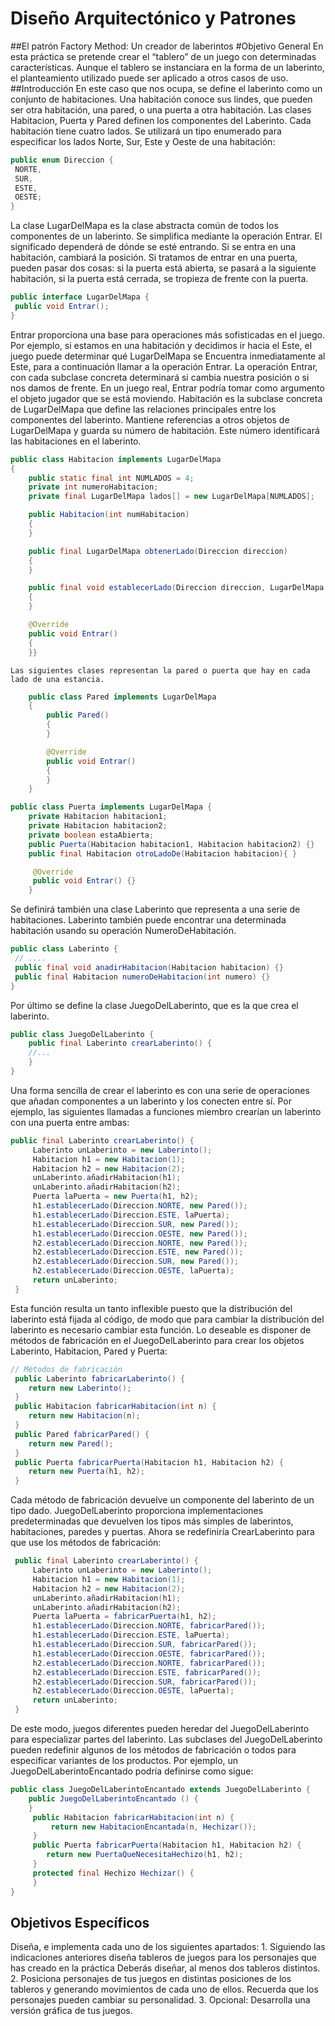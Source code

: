 # Diseño Arquitectónico y Patrones
##El patrón Factory Method: Un creador de laberintos
#Objetivo General
En esta práctica se pretende crear el “tablero” de un juego con determinadas características. Aunque el tablero se instanciara en la forma de un laberinto, el planteamiento utilizado puede ser aplicado a otros casos de uso.
##Introducción
En este caso que nos ocupa, se define el laberinto como un conjunto de habitaciones. Una habitación conoce sus lindes, que pueden ser otra habitación, una pared, o una puerta a otra habitación. Las clases Habitacion, Puerta y Pared definen los componentes del Laberinto. Cada habitación tiene cuatro lados. Se utilizará un tipo enumerado para especificar los lados Norte, Sur, Este y Oeste de una habitación:
```java
public enum Direccion {
 NORTE,
 SUR,
 ESTE,
 OESTE;
}
```
La clase LugarDelMapa es la clase abstracta común de todos los componentes de un laberinto. Se simplifica mediante la operación Entrar. El significado dependerá de dónde se esté entrando. Si se entra en una habitación, cambiará
la posición. Si tratamos de entrar en una puerta, pueden pasar dos cosas: si la puerta está abierta, se pasará a la siguiente habitación, si la puerta está cerrada, se tropieza de frente con la puerta.
```java
public interface LugarDelMapa {
 public void Entrar();
}
```
Entrar proporciona una base para operaciones más sofisticadas en el juego. Por ejemplo, si estamos en una habitación y decidimos ir hacia el Este, el juego puede determinar qué LugarDelMapa se Encuentra inmediatamente al Este,
para a continuación llamar a la operación Entrar. La operación Entrar, con cada subclase concreta determinará si cambia nuestra posición o si nos damos de frente. En un juego real, Entrar podría tomar como argumento el objeto jugador que se está moviendo. Habitación es la subclase concreta de LugarDelMapa que define las relaciones principales entre los componentes del laberinto. Mantiene referencias a otros objetos de LugarDelMapa y guarda su número de habitación. Este número identificará las habitaciones en el laberinto.
```java
public class Habitacion implements LugarDelMapa
{
	public static final int NUMLADOS = 4;
	private int numeroHabitacion;
	private final LugarDelMapa lados[] = new LugarDelMapa[NUMLADOS];

	public Habitacion(int numHabitacion)
	{
	}

	public final LugarDelMapa obtenerLado(Direccion direccion)
	{
	}

	public final void establecerLado(Direccion direccion, LugarDelMapa lugarDelMapa)
	{
	}

	@Override
	public void Entrar()
	{
	}}
```
	Las siguientes clases representan la pared o puerta que hay en cada lado de una estancia.
```java
	public class Pared implements LugarDelMapa
	{
		public Pared()
		{
		}

		@Override
		public void Entrar()
		{
		}
	}

public class Puerta implements LugarDelMapa {
	private Habitacion habitacion1;
	private Habitacion habitacion2;
 	private boolean estaAbierta;
 	public Puerta(Habitacion habitacion1, Habitacion habitacion2) {}
 	public final Habitacion otroLadoDe(Habitacion habitacion){ }

	 @Override
	 public void Entrar() {}
	}
```
Se definirá también una clase Laberinto que representa a una serie de habitaciones. Laberinto también puede encontrar una determinada habitación usando su operación NumeroDeHabitación.
```java
public class Laberinto {
 // ....
 public final void anadirHabitacion(Habitacion habitacion) {}
 public final Habitacion numeroDeHabitacion(int numero) {}
}
```
Por último se define la clase JuegoDelLaberinto, que es la que crea el laberinto.
```java
public class JuegoDelLaberinto {
	public final Laberinto crearLaberinto() {
	//...
	}
}
```
Una forma sencilla de crear el laberinto es con una serie de operaciones que añadan componentes a un laberinto y los conecten entre sí. Por ejemplo, las siguientes llamadas a funciones miembro crearían un laberinto con una puerta entre ambas:
```java
public final Laberinto crearLaberinto() {
     Laberinto unLaberinto = new Laberinto();
     Habitacion h1 = new Habitacion(1);
     Habitacion h2 = new Habitacion(2);
     unLaberinto.añadirHabitacion(h1);
     unLaberinto.añadirHabitacion(h2);
     Puerta laPuerta = new Puerta(h1, h2);
     h1.establecerLado(Direccion.NORTE, new Pared());
     h1.establecerLado(Direccion.ESTE, laPuerta);
     h1.establecerLado(Direccion.SUR, new Pared());
     h1.establecerLado(Direccion.OESTE, new Pared());
     h2.establecerLado(Direccion.NORTE, new Pared());
     h2.establecerLado(Direccion.ESTE, new Pared());
     h2.establecerLado(Direccion.SUR, new Pared());
     h2.establecerLado(Direccion.OESTE, laPuerta);
     return unLaberinto;
 }
```
Esta función resulta un tanto inflexible puesto que la distribución del laberinto está fijada al código, de modo que para cambiar la distribución del laberinto es necesario cambiar esta función. Lo deseable es disponer de métodos de fabricación en el JuegoDelLaberinto para crear los objetos Laberinto, Habitacion, Pared y Puerta:
```java
// Métodos de fabricación
 public Laberinto fabricarLaberinto() {
 	return new Laberinto();
 }
 public Habitacion fabricarHabitacion(int n) {
 	return new Habitacion(n);
 }
 public Pared fabricarPared() {
 	return new Pared();
 }
 public Puerta fabricarPuerta(Habitacion h1, Habitacion h2) {
 	return new Puerta(h1, h2);
 }
```
Cada método de fabricación devuelve un componente del laberinto de un tipo dado. JuegoDelLaberinto proporciona implementaciones predeterminadas que devuelven los tipos más simples de laberintos, habitaciones, paredes y puertas.
Ahora se redefiniría CrearLaberinto para que use los métodos de fabricación:
```java
 public final Laberinto crearLaberinto() {
     Laberinto unLaberinto = new Laberinto();
     Habitacion h1 = new Habitacion(1);
     Habitacion h2 = new Habitacion(2);
     unLaberinto.añadirHabitacion(h1);
     unLaberinto.añadirHabitacion(h2);
     Puerta laPuerta = fabricarPuerta(h1, h2);
     h1.establecerLado(Direccion.NORTE, fabricarPared());
     h1.establecerLado(Direccion.ESTE, laPuerta);
     h1.establecerLado(Direccion.SUR, fabricarPared());
     h1.establecerLado(Direccion.OESTE, fabricarPared());
     h2.establecerLado(Direccion.NORTE, fabricarPared());
     h2.establecerLado(Direccion.ESTE, fabricarPared());
     h2.establecerLado(Direccion.SUR, fabricarPared());
     h2.establecerLado(Direccion.OESTE, laPuerta);
     return unLaberinto;
 }
```
De este modo, juegos diferentes pueden heredar del JuegoDelLaberinto para especializar partes del laberinto. Las subclases del JuegoDelLaberinto pueden redefinir algunos de los métodos de fabricación o todos para especificar variantes de los productos. Por ejemplo, un JuegoDelLaberintoEncantado podría definirse como sigue:
```java
public class JuegoDelLaberintoEncantado extends JuegoDelLaberinto {
 	public JuegoDelLaberintoEncantado () {
 	}
     public Habitacion fabricarHabitacion(int n) {
    	 return new HabitacionEncantada(n, Hechizar());
     }
     public Puerta fabricarPuerta(Habitacion h1, Habitacion h2) {
     	return new PuertaQueNecesitaHechizo(h1, h2);
     }
     protected final Hechizo Hechizar() {
     }
}
```
## Objetivos Específicos
Diseña, e implementa cada uno de los siguientes apartados:
	1. Siguiendo las indicaciones anteriores diseña tableros de juegos para los personajes que has creado en la práctica Deberás diseñar, al menos dos tableros distintos.
	2. Posiciona personajes de tus juegos en distintas posiciones de los tableros y generando movimientos de cada uno de ellos. Recuerda que los personajes pueden cambiar su personalidad.
	3. Opcional: Desarrolla una versión gráfica de tus juegos.